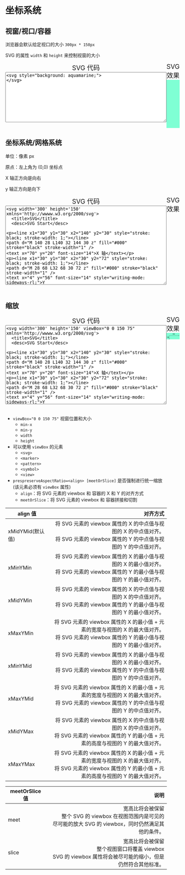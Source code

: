 # 坐标系统

## 视窗/视口/容器

浏览器会默认给定视口的大小 `300px * 150px`

SVG 的属性 `width` 和 `height` 来控制视窗的大小

<div style="display: flex; flex-flow: row nowrap;">
<div style="font-size: 20px;text-align: center;">
<div>SVG 代码</div>
<textarea cols="60" rows="10">
<svg style="background: aquamarine;">
</svg> 
</textarea>
</div>
<div style="font-size: 20px;text-align: center;">
<div>SVG 效果</div>
<div>
<svg style="background: aquamarine;">
</svg>
</div>
</div>
</div>

## 坐标系统/网格系统

单位：像素 px

原点：左上角为 (0,0) 坐标点

X 轴正方向是向右

y 轴正方向是向下

<div style="display: flex; flex-flow: row nowrap;">
<div style="font-size: 20px;text-align: center;">
<div>SVG 代码</div>
<textarea cols="60" rows="16">
<svg width='300' height='150' xmlns='http://wwww.w3.org/2000/svg'>
  <title>SVG</title>
  <desc>SVG Start</desc>

<line x1="30" y1="30" x2="140" y2="30" style="stroke: black; stroke-width: 1;"></line>
<path d="M 140 28 L140 32 144 30 z" fill="#000" stroke="black" stroke-width="1" />
<text x="70" y="20" font-size="14">X 轴</text>

<line x1="30" y1="30" x2="30" y2="72" style="stroke: black; stroke-width: 1;"></line>
<path d="M 28 68 L32 68 30 72 z" fill="#000" stroke="black" stroke-width="1" />
<text x="4" y="56" font-size="14" style="writing-mode: sideways-rl;">Y 轴</text>
</svg>
</textarea>

</div>
<div style="font-size: 20px;text-align: center;">
<div>SVG 效果</div>
<svg-start />
</div>
</div>

## 缩放

<div style="display: flex; flex-flow: row nowrap;">
<div style="font-size: 20px;text-align: center;">
<div>SVG 代码</div>
<textarea cols="60" rows="16">
<svg width='300' height='150' viewBox="0 0 150 75" xmlns='http://wwww.w3.org/2000/svg'>
  <title>SVG</title>
  <desc>SVG Start</desc>

<line x1="30" y1="30" x2="140" y2="30" style="stroke: black; stroke-width: 1;"></line>
<path d="M 140 28 L140 32 144 30 z" fill="#000" stroke="black" stroke-width="1" />
<text x="70" y="20" font-size="14">X 轴</text>

<line x1="30" y1="30" x2="30" y2="72" style="stroke: black; stroke-width: 1;"></line>
<path d="M 28 68 L32 68 30 72 z" fill="#000" stroke="black" stroke-width="1" />
<text x="4" y="56" font-size="14" style="writing-mode: sideways-rl;">Y 轴</text>
</svg>
</textarea>

</div>
<div style="font-size: 20px;text-align: center;">
<div>SVG 效果</div>
<div>
  <svg width='300' height='150' viewBox="0 0 150 75" xmlns='http://wwww.w3.org/2000/svg' style="background: aquamarine;">
    <line x1="30" y1="30" x2="140" y2="30" style="stroke: black; stroke-width: 1;"></line>
    <path d="M 140 28 L140 32 144 30 z" fill="#000" stroke="black" stroke-width="1" />
    <text x="70" y="20" font-size="14">X轴</text>
    <line x1="30" y1="30" x2="30" y2="72" style="stroke: black; stroke-width: 1;"></line>
    <path d="M 28 68 L32 68 30 72 z" fill="#000" stroke="black" stroke-width="1" />
    <text x="4" y="56" font-size="14" style="writing-mode: sideways-rl;">Y轴</text>
  </svg>
</div>
</div>
</div>

- `viewBox="0 0 150 75"` 视窗位置和大小
  - `min-x`
  - `min-y`
  - `width`
  - `height`
- 可以使用 `viewBox` 的元素
  - `<svg>`
  - `<marker>`
  - `<pattern>`
  - `<symbol>`
  - `<view>`
- `prespreserveAspectRatio=<align> [meetOrSlice]` 是否强制进行统一缩放(该元素必须有 `viewBox` 属性)
  - `align`：将 SVG 元素的 viewbox 和 容器的 X 和 Y 的对齐方式
  - `meetOrSlice`：将 SVG 元素的 viewbox 和 容器拼接和切割

| align 值         |                                                                                                                                             对齐方式 |
| ---------------- | ---------------------------------------------------------------------------------------------------------------------------------------------------: |
| xMidYMid(默认值) |              将 SVG 元素的 viewbox 属性的 X 的中点值与视图的 X 的中点值对齐。<br/> 将 SVG 元素的 viewbox 属性的 Y 的中点值与视图的 Y 的中点值对齐。 |
| xMinYMin         |              将 SVG 元素的 viewbox 属性的 X 的最小值与视图的 X 的最小值对齐。<br/> 将 SVG 元素的 viewbox 属性的 Y 的最小值与视图的 Y 的最小值对齐。 |
| xMidYMin         |              将 SVG 元素的 viewbox 属性的 X 的中点值与视图的 X 的中点值对齐。<br/> 将 SVG 元素的 viewbox 属性的 Y 的最小值与视图的 Y 的最小值对齐。 |
| xMaxYMin         | 将 SVG 元素的 viewbox 属性的 X 的最小值 + 元素的宽度与视图的 X 的最大值对齐。<br/> 将 SVG 元素的 viewbox 属性的 Y 的最小值与视图的 Y 的最小值对齐。 |
| xMinYMid         |              将 SVG 元素的 viewbox 属性的 X 的最小值与视图的 X 的最小值对齐。<br/> 将 SVG 元素的 viewbox 属性的 Y 的中点值与视图的 Y 的中点值对齐。 |
| xMaxYMid         | 将 SVG 元素的 viewbox 属性的 X 的最小值 + 元素的宽度与视图的 X 的最大值对齐。<br/>将 SVG 元素的 viewbox 属性的 Y 的中点值与视图的 Y 的中点值对齐。 |
| xMidYMax         | 将 SVG 元素的 viewbox 属性的 X 的中点值与视图的 X 的中点值对齐。 <br/>将 SVG 元素的 viewbox 属性的 Y 的最小值 + 元素的高度与视图的 Y 的最大值对齐。 |
| xMaxYMax         | 将 SVG 元素的 viewbox 属性的 X 的最小值 + 元素的宽度与视图的 X 的最大值对齐。<br/>将 SVG 元素的 viewbox 属性的 Y 的最小值 + 元素的高度与视图的 Y 的最大值对齐。 |

| meetOrSlice 值 |                                                                                                                        说明 |
| -------------- | --------------------------------------------------------------------------------------------------------------------------: |
| meet           | 宽高比将会被保留 <br/> 整个 SVG 的 viewbox 在视图范围内是可见的 <br/> 尽可能的放大 SVG 的 viewbox，同时仍然满足其他的条件。 |
| slice          |       宽高比将会被保留 <br/> 整个视图窗口将覆盖 viewbox <br/> SVG 的 viewbox 属性将会被尽可能的缩小，但是仍然符合其他标准。 |

